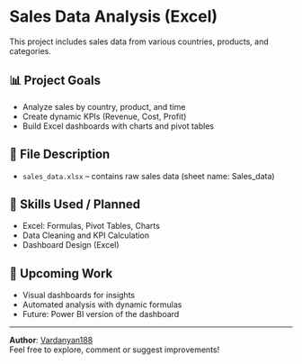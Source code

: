 # Sales Data Analysis (Excel)

This project includes sales data from various countries, products, and categories.

## 📊 Project Goals
- Analyze sales by country, product, and time
- Create dynamic KPIs (Revenue, Cost, Profit)
- Build Excel dashboards with charts and pivot tables

## 📂 File Description
- `sales_data.xlsx` – contains raw sales data (sheet name: Sales_data)

## 🚀 Skills Used / Planned
- Excel: Formulas, Pivot Tables, Charts
- Data Cleaning and KPI Calculation
- Dashboard Design (Excel)

## 📅 Upcoming Work
- Visual dashboards for insights
- Automated analysis with dynamic formulas
- Future: Power BI version of the dashboard

---

**Author**: [Vardanyan188](https://github.com/Vardanyan188)  
Feel free to explore, comment or suggest improvements!
